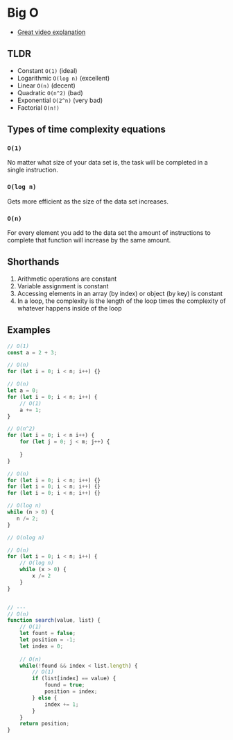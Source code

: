 # Big O

- [Great video explanation](https://www.youtube.com/watch?v=kS_gr2_-ws8)

## TLDR 
- Constant `O(1)` (ideal)
- Logarithmic `O(log n)` (excellent)
- Linear `O(n)` (decent)
- Quadratic `O(n^2)` (bad)
- Exponential `O(2^n)` (very bad)
- Factorial `O(n!)`

## Types of time complexity equations

### `O(1)`

No matter what size of your data set is, the task will be completed in a single instruction.

### `O(log n)`

Gets more efficient as the size  of the data set increases.

### `O(n)`

For every element you add to the data set the amount of instructions to complete that function will increase by the same amount.


## Shorthands
1. Arithmetic operations are constant
2. Variable assignment is constant
3. Accessing elements in an array (by index) or object (by key) is constant
4. In a loop, the complexity is the length of the loop times the complexity of whatever happens inside of the loop

## Examples
```javascript
// O(1)
const a = 2 + 3;

// O(n)
for (let i = 0; i < n; i++) {}

// O(n)
let a = 0;
for (let i = 0; i < n; i++) {
    // O(1)
    a += 1;
}

// O(n^2)
for (let i = 0; i < n i++) {
    for (let j = 0; j < m; j++) {
    
    }
}

// O(n)
for (let i = 0; i < n; i++) {}
for (let i = 0; i < n; i++) {}
for (let i = 0; i < n; i++) {}

// O(log n)
while (n > 0) {
   n /= 2; 
}

// O(nlog n)

// O(n)
for (let i = 0; i < n; i++) {
    // O(log n)
    while (x > 0) {
        x /= 2 
    }
}


// ---
// O(n)
function search(value, list) {
    // O(1)
    let fount = false;
    let position = -1;
    let index = 0;
   
    // O(n)
    while(!found && index < list.length) {
        // O(1) 
        if (list[index] == value) {
            found = true;
            position = index;
        } else {
            index += 1;
        }
    }
    return position;
}
```
